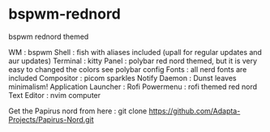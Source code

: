 # bspwm-rednord
bspwm rednord themed


WM : bspwm
Shell : fish with aliases included (upall for regular updates and aur updates)
Terminal : kitty 
Panel : polybar red nord themed, but it is very easy to changed the colors see polybar config
Fonts : all nerd fonts are included
Compositor : picom sparkles
Notify Daemon : Dunst leaves minimalism!
Application Launcher : Rofi
Powermenu : rofi themed red nord 
Text Editor : nvim computer

Get the Papirus nord from here : git clone https://github.com/Adapta-Projects/Papirus-Nord.git

